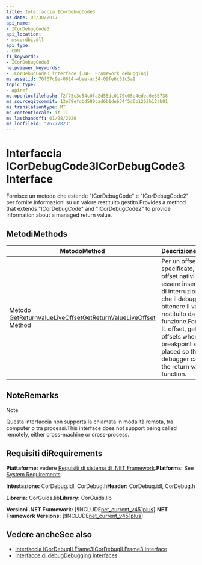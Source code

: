 ```yaml
---
title: Interfaccia ICorDebugCode3
ms.date: 03/30/2017
api_name:
- ICorDebugCode3
api_location:
- mscordbi.dll
api_type:
- COM
f1_keywords:
- ICorDebugCode3
helpviewer_keywords:
- ICorDebugCode3 interface [.NET Framework debugging]
ms.assetid: 70f07c9e-0614-4bee-ac34-09fe6c51c5a9
topic_type:
- apiref
ms.openlocfilehash: f2f75c3c54c0fa2d55dc0179c05e4edea6e36738
ms.sourcegitcommit: 13e79efdbd589cad6b1de634f5d6b1262b12ab01
ms.translationtype: MT
ms.contentlocale: it-IT
ms.lasthandoff: 01/28/2020
ms.locfileid: "76777823"
---
```

# <a name="icordebugcode3-interface"></a><span data-ttu-id="ab8db-102">Interfaccia ICorDebugCode3</span><span class="sxs-lookup"><span data-stu-id="ab8db-102">ICorDebugCode3 Interface</span></span>
<span data-ttu-id="ab8db-103">Fornisce un metodo che estende "ICorDebugCode" e "ICorDebugCode2" per fornire informazioni su un valore restituito gestito.</span><span class="sxs-lookup"><span data-stu-id="ab8db-103">Provides a method that extends "ICorDebugCode" and "ICorDebugCode2" to provide information about a managed return value.</span></span>  
  
## <a name="methods"></a><span data-ttu-id="ab8db-104">Metodi</span><span class="sxs-lookup"><span data-stu-id="ab8db-104">Methods</span></span>  
  
|<span data-ttu-id="ab8db-105">Metodo</span><span class="sxs-lookup"><span data-stu-id="ab8db-105">Method</span></span>|<span data-ttu-id="ab8db-106">Descrizione</span><span class="sxs-lookup"><span data-stu-id="ab8db-106">Description</span></span>|  
|------------|-----------------|  
|[<span data-ttu-id="ab8db-107">Metodo GetReturnValueLiveOffset</span><span class="sxs-lookup"><span data-stu-id="ab8db-107">GetReturnValueLiveOffset Method</span></span>](icordebugcode3-getreturnvalueliveoffset-method.md)|<span data-ttu-id="ab8db-108">Per un offset IL specificato, ottiene gli offset nativi in cui deve essere inserito un punto di interruzione in modo che il debugger possa ottenere il valore restituito da una funzione.</span><span class="sxs-lookup"><span data-stu-id="ab8db-108">For a specified IL offset, gets the native offsets where a breakpoint should be placed so that the debugger can obtain the return value from a function.</span></span>|  
  
## <a name="remarks"></a><span data-ttu-id="ab8db-109">Note</span><span class="sxs-lookup"><span data-stu-id="ab8db-109">Remarks</span></span>  
  
> [!NOTE]
> <span data-ttu-id="ab8db-110">Questa interfaccia non supporta la chiamata in modalità remota, tra computer o tra processi.</span><span class="sxs-lookup"><span data-stu-id="ab8db-110">This interface does not support being called remotely, either cross-machine or cross-process.</span></span>  
  
## <a name="requirements"></a><span data-ttu-id="ab8db-111">Requisiti di</span><span class="sxs-lookup"><span data-stu-id="ab8db-111">Requirements</span></span>  
 <span data-ttu-id="ab8db-112">**Piattaforme:** vedere [Requisiti di sistema di .NET Framework](../../../../docs/framework/get-started/system-requirements.md).</span><span class="sxs-lookup"><span data-stu-id="ab8db-112">**Platforms:** See [System Requirements](../../../../docs/framework/get-started/system-requirements.md).</span></span>  
  
 <span data-ttu-id="ab8db-113">**Intestazione:** CorDebug.idl, CorDebug.h</span><span class="sxs-lookup"><span data-stu-id="ab8db-113">**Header:** CorDebug.idl, CorDebug.h</span></span>  
  
 <span data-ttu-id="ab8db-114">**Libreria:** CorGuids.lib</span><span class="sxs-lookup"><span data-stu-id="ab8db-114">**Library:** CorGuids.lib</span></span>  
  
 <span data-ttu-id="ab8db-115">**Versioni .NET Framework:** [!INCLUDE[net_current_v451plus](../../../../includes/net-current-v451plus-md.md)]</span><span class="sxs-lookup"><span data-stu-id="ab8db-115">**.NET Framework Versions:** [!INCLUDE[net_current_v451plus](../../../../includes/net-current-v451plus-md.md)]</span></span>  
  
## <a name="see-also"></a><span data-ttu-id="ab8db-116">Vedere anche</span><span class="sxs-lookup"><span data-stu-id="ab8db-116">See also</span></span>

- [<span data-ttu-id="ab8db-117">Interfaccia ICorDebugILFrame3</span><span class="sxs-lookup"><span data-stu-id="ab8db-117">ICorDebugILFrame3 Interface</span></span>](icordebugilframe3-interface.md)
- [<span data-ttu-id="ab8db-118">Interfacce di debug</span><span class="sxs-lookup"><span data-stu-id="ab8db-118">Debugging Interfaces</span></span>](debugging-interfaces.md)
